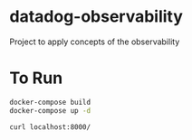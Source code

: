 # datadog-observability
Project to apply concepts of the observability

# To Run

```bash
docker-compose build
docker-compose up -d

curl localhost:8000/
```